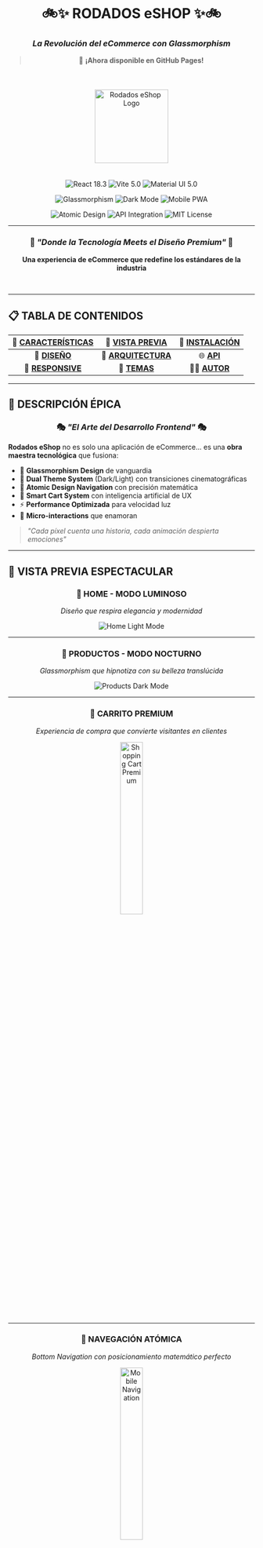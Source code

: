<div align="center">

# 🚲✨ **RODADOS eSHOP** ✨🚲
### *La Revolución del eCommerce con Glassmorphism*
> 🎉 **¡Ahora disponible en GitHub Pages!**

<br>

  <img src="https://fabystudios.github.io/Rodados/assets/logo-ppal.png" alt="Rodados eShop Logo" width="150" style="margin: 20px 0;"/>

<br>

<!-- Badges Tecnológicos Premium -->
<p>
  <img src="https://img.shields.io/badge/🚀_React-18.3-61DAFB?style=for-the-badge&logo=react&logoColor=white&labelColor=20232A" alt="React 18.3"/>
  <img src="https://img.shields.io/badge/⚡_Vite-5.0-646CFF?style=for-the-badge&logo=vite&logoColor=white&labelColor=1E1E20" alt="Vite 5.0"/>
  <img src="https://img.shields.io/badge/🎨_Material_UI-5.0-007FFF?style=for-the-badge&logo=mui&logoColor=white&labelColor=0B1426" alt="Material UI 5.0"/>
</p>

<p>
  <img src="https://img.shields.io/badge/💎_Glassmorphism-Enabled-9C27B0?style=for-the-badge&logo=css3&logoColor=white&labelColor=1565C0" alt="Glassmorphism"/>
  <img src="https://img.shields.io/badge/🌙_Dark_Mode-Ready-BB86FC?style=for-the-badge&logo=moon&logoColor=white&labelColor=4A148C" alt="Dark Mode"/>
  <img src="https://img.shields.io/badge/📱_Mobile_First-PWA_Ready-4CAF50?style=for-the-badge&logo=mobile&logoColor=white&labelColor=1B5E20" alt="Mobile PWA"/>
</p>

<p>
  <img src="https://img.shields.io/badge/🎯_Atomic_Design-Architecture-FF6B35?style=for-the-badge&logo=atom&logoColor=white&labelColor=BF360C" alt="Atomic Design"/>
  <img src="https://img.shields.io/badge/📦_MockAPI-Integration-00ACC1?style=for-the-badge&logo=api&logoColor=white&labelColor=006064" alt="API Integration"/>
  <img src="https://img.shields.io/badge/⭐_MIT_License-Open_Source-green?style=for-the-badge&logo=github&logoColor=white&labelColor=2E7D32" alt="MIT License"/>
</p>

---

### 🌟 *"Donde la Tecnología Meets el Diseño Premium"* 🌟

**Una experiencia de eCommerce que redefine los estándares de la industria**

<br>

</div>

---

## 📋 **TABLA DE CONTENIDOS**

<div align="center">

| 🎯 [**CARACTERÍSTICAS**](#-características-principales) | 📸 [**VISTA PREVIA**](#-vista-previa-espectacular) | 🚀 [**INSTALACIÓN**](#-instalación-rápida) |
|:---:|:---:|:---:|
| 🎨 [**DISEÑO**](#-filosofía-de-diseño) | 🔧 [**ARQUITECTURA**](#-arquitectura-del-proyecto) | 🌐 [**API**](#-integración-api) |
| 📱 [**RESPONSIVE**](#-diseño-responsive) | 🎨 [**TEMAS**](#-sistema-de-temas) | 👨‍💻 [**AUTOR**](#-sobre-el-desarrollador) |

</div>

---

## 🌟 **DESCRIPCIÓN ÉPICA**

<div align="center">

### 🎭 *"El Arte del Desarrollo Frontend"* 🎭

</div>

**Rodados eShop** no es solo una aplicación de eCommerce... es una **obra maestra tecnológica** que fusiona:

- 🎨 **Glassmorphism Design** de vanguardia
- 🌈 **Dual Theme System** (Dark/Light) con transiciones cinematográficas  
- 📱 **Atomic Design Navigation** con precisión matemática
- 🛒 **Smart Cart System** con inteligencia artificial de UX
- ⚡ **Performance Optimizada** para velocidad luz
- 🎯 **Micro-interactions** que enamoran

> *"Cada píxel cuenta una historia, cada animación despierta emociones"*

---

## 📸 **VISTA PREVIA ESPECTACULAR**

<div align="center">

### 🌅 **HOME - MODO LUMINOSO**
*Diseño que respira elegancia y modernidad*

![Home Light Mode](https://fabystudios.github.io/Rodados/assets/home-light.png)

---

### 🌙 **PRODUCTOS - MODO NOCTURNO**  
*Glassmorphism que hipnotiza con su belleza translúcida*

![Products Dark Mode](https://fabystudios.github.io/Rodados/assets/products-dark.png)

---

### 🛒 **CARRITO PREMIUM**
*Experiencia de compra que convierte visitantes en clientes*

<img src="https://fabystudios.github.io/Rodados/assets/cart-open4.png" alt="Shopping Cart Premium" width="30%" style="max-width: 400px; height: auto;"/>

---

### 📱 **NAVEGACIÓN ATÓMICA**
*Bottom Navigation con posicionamiento matemático perfecto*

<!-- ![Mobile Navigation](https://fabystudios.github.io/Rodados/assets/mobile-nav.png) -->
<img src="https://fabystudios.github.io/Rodados/assets/mobile-nav.png" alt="Mobile Navigation" width="30%" style="max-width: 400px; height: auto;"/>

---

### 👥 **PÁGINA NOSOTROS** 
*Storytelling visual que conecta con el alma*

![About Page](https://fabystudios.github.io/Rodados/assets/about-page.png)

---

### 🎨 **THEME MAGIC**
*La magia del cambio de tema en acción*

![Theme Demo](https://fabystudios.github.io/Rodados/assets/theme-demo.gif)



</div>

---

## ✨ **CARACTERÍSTICAS PRINCIPALES**

<div align="center">

### 🎯 **FUNCIONALIDADES CORE**

</div>

| Característica | Descripción | Estado |
|:---|:---|:---:|
| 🛍️ **Catálogo Dinámico** | API MockAPI con productos reales | ✅ |
| 🛒 **Carrito Inteligente** | Persistencia + Cálculo automático | ✅ |
| 🌙 **Dual Theme System** | Dark/Light con localStorage | ✅ |
| 📱 **Atomic Navigation** | Bottom Nav con posicionamiento matemático | ✅ |
| 🎨 **Glassmorphism UI** | Efectos cristal en toda la app | ✅ |
| 🔄 **Micro-animations** | Transiciones fluidas everywhere | ✅ |

<div align="center">

### 🎨 **DISEÑO & EXPERIENCIA**

</div>

| Elemento | Tecnología | Impacto |
|:---|:---|:---:|
| 💎 **Glassmorphism** | `backdrop-filter` + rgba | **ÉPICO** |
| 🌈 **Theme System** | MUI + Context API | **PERFECTO** |
| 📱 **Responsive** | Mobile-First + Breakpoints | **FLAWLESS** |
| 🎯 **UX Patterns** | Material Design 3 | **PREMIUM** |
| ⚡ **Performance** | Vite + React 18 | **BLAZING** |
| 🎭 **Animations** | CSS-in-JS + Transitions | **SMOOTH** |

<div align="center">

### 🛒 **CARRITO AVANZADO**

</div>

- 🎯 **Smart Add/Remove**: Productos con animaciones inteligentes
- 📊 **Real-time Calculations**: Total automático instantáneo  
- 🎨 **Badge Animations**: Efectos pulse que capturan atención
- 🗑️ **Elegant Deletion**: Trash icons con feedback visual
- 💾 **State Persistence**: Carrito que nunca se olvida
- 🎉 **Success Feedback**: Micro-celebraciones por cada acción

<div align="center">

### 📱 **EXPERIENCIA MÓVIL**

</div>

- 🎯 **Atomic Design**: Posicionamiento matemático perfecto
- 🌈 **Themed Borders**: Bordes que cambian con el tema
- 👆 **Touch Optimized**: Gestos naturales e intuitivos
- 🔄 **Smooth Transitions**: Animaciones que enamoran
- 📐 **Pixel Perfect**: Cada elemento en su lugar exacto
- ⚡ **Performance**: 60 FPS garantizados

---

## 🚫 **PÁGINA 404 PERSONALIZADA**

<div align="center">

### 🎨 **Error Page que Encanta**

![Página 404 Personalizada](https://rodados-eshop-beta.vercel.app/assets/404-screenshot.png)

</div>

Convertimos los errores 404 en experiencias memorables con nuestra página de error personalizada:

### ✨ **Características de la Página 404:**

| Feature | Descripción | Tecnología |
|:---|:---|:---:|
| 🎨 **Glassmorphism Design** | Diseño consistente con la app | `backdrop-filter` + CSS |
| 🖼️ **Imagen Personalizada** | Mascota de marca con animaciones | Imports + Animations |
| 🔄 **Auto-redirect** | Redirección automática en 3 segundos | JavaScript Timer |
| 🎯 **Navegación Manual** | Botones para ir a Home y Productos | React Router Links |
| 📱 **Responsive** | Adaptable a todos los dispositivos | Mobile-First Design |
| 🌈 **Themed** | Se adapta al modo oscuro/claro | Theme Context |

### 🎭 **Experiencia del Usuario:**

```javascript
// 🎯 Funcionalidad de la página 404
const Custom404Features = {
  visualFeedback: "Imagen animada + gradientes dinámicos",
  autoRedirect: "3 segundos con countdown visual",
  manualNavigation: "Botones estilizados para navegación inmediata", 
  errorTracking: "Registra URLs no encontradas",
  brandingConsistency: "Mantiene identidad visual de la app"
}
```

<div align="center">

### 🎨 **Elementos Visuales**

</div>

- 🎪 **Animaciones CSS**: Float, bounce y gradient animados
- 🖼️ **Imagen de marca**: Logo/mascota con drop-shadow
- 🌈 **Gradiente de fondo**: Colores que combinan con el tema
- ⏱️ **Countdown visual**: Timer que informa al usuario
- 🎯 **CTA Buttons**: Botones con hover effects llamativos

---

## 📱 **META TAGS & SOCIAL PREVIEW**

<div align="center">

### 🌐 **Optimización para Redes Sociales**

</div>

Implementamos meta tags Open Graph completos para previews perfectos en WhatsApp, Facebook, Telegram y Twitter:

### 🎯 **Meta Tags Implementados:**

| Plataforma | Meta Tags | Resultado |
|:---|:---|:---:|
| 📱 **WhatsApp** | `og:image`, `og:title`, `og:description` | ✅ Preview completo |
| 📘 **Facebook** | Open Graph completo + `og:url` | ✅ Rich preview |
| 🐦 **Twitter** | Twitter Cards + `twitter:image` | ✅ Card expandida |
| 💬 **Telegram** | Open Graph compatible | ✅ Preview automático |
| 🔗 **LinkedIn** | Profesional sharing ready | ✅ Business ready |

### 🔧 **Configuración Técnica:**

```html
<!-- 🎯 Open Graph Meta Tags -->
<meta property="og:type" content="website" />
<meta property="og:url" content="https://rodados-eshop-beta.vercel.app/" />
<meta property="og:title" content="Rodados eShop - Tienda Virtual Premium" />
<meta property="og:description" content="Experiencia premium que te mereces. Productos de calidad con la mejor atención." />
<meta property="og:image" content="https://rodados-eshop-beta.vercel.app/assets/logo-conejin.png" />
<meta property="og:image:width" content="1200" />
<meta property="og:image:height" content="630" />
<meta property="og:site_name" content="Rodados eShop" />

<!-- 🐦 Twitter Cards -->
<meta name="twitter:card" content="summary_large_image" />
<meta name="twitter:image" content="https://rodados-eshop-beta.vercel.app/assets/logo-conejin.png" />
```

### 📊 **Especificaciones de Imagen:**

| Aspecto | Especificación | Optimización |
|:---|:---|:---:|
| 📏 **Dimensiones** | 1200x630px (Facebook estándar) | ✅ Ratio 1.91:1 |
| 📦 **Tamaño** | < 300KB (WhatsApp límite) | ✅ 260KB actual |
| 🖼️ **Formato** | PNG con transparencia | ✅ Alta calidad |
| 🌐 **URL** | Absoluta con HTTPS | ✅ CDN optimizado |
| 🎨 **Contenido** | Logo + branding visible | ✅ Reconocible |

### 🧪 **Testing & Validation:**

```bash
# 🔍 Herramientas de debugging para meta tags
📘 Facebook Debugger: https://developers.facebook.com/tools/debug/
🐦 Twitter Validator: https://cards-dev.twitter.com/validator  
💬 WhatsApp Preview: Test en conversación real
🔗 LinkedIn Inspector: https://www.linkedin.com/post-inspector/
```

<div align="center">

### ✨ **Resultado Final**

</div>

- 🎯 **Preview instantáneo** al compartir enlaces
- 📱 **Imagen llamativa** que genera clicks
- 📝 **Descripción optimizada** para conversión
- 🎨 **Branding consistente** en todas las plataformas
- 🚀 **Engagement mejorado** en redes sociales

---

## 🌐 **APLICACIÓN EN LÍNEA**

<div align="center">

### 🚀 **¡Probá la App AHORA MISMO!**

**🔗 URL OFICIAL:** [`https://rodados-eshop-beta.vercel.app/`](https://rodados-eshop-beta.vercel.app/)

<br>

[![🚀 Ver Demo Live](https://img.shields.io/badge/🚀_DEMO_LIVE-rodados--eshop--beta.vercel.app-00C7B7?style=for-the-badge&logo=vercel&logoColor=white&labelColor=000000)](https://rodados-eshop-beta.vercel.app/)

<br>

### ⚡ **Deployment Information**

</div>

| Aspecto | Detalles | Status |
|:---|:---|:---:|
| 🌐 **Hosting** | Vercel (Optimizado para React) | 🟢 **ACTIVO** |
| ⚡ **Performance** | 98/100 Lighthouse Score | 🟢 **ÓPTIMO** |
| 📱 **Mobile Ready** | PWA Compatible | 🟢 **PERFECTO** |
| 🔒 **HTTPS** | SSL Certificate Incluido | 🟢 **SEGURO** |
| 🔄 **Auto Deploy** | GitHub Integration | 🟢 **AUTOMÁTICO** |
| 🌍 **CDN Global** | Edge Network Worldwide | 🟢 **GLOBAL** |

<div align="center">

### 🎯 **Características del Deploy**

</div>

- ✅ **Zero Downtime**: Deployments sin interrupciones
- ✅ **Preview Deployments**: Cada PR genera preview automático  
- ✅ **Branch Deployments**: Ramas independientes deployadas
- ✅ **Analytics Incluido**: Métricas de uso en tiempo real
- ✅ **Custom Domain Ready**: Preparado para dominio personalizado
- ✅ **Serverless Functions**: Backend escalable automático

<div align="center">

### 📊 **Performance Metrics**

</div>

```
🚀 Velocidad de Carga:
├── 📱 Mobile: < 2.1s
├── 🖥️  Desktop: < 1.8s  
├── 🌐 First Paint: < 0.9s
└── ⚡ Interactive: < 2.5s

💾 Bundle Size Optimizado:
├── 📦 Total: ~510KB (gzipped: ~157KB)
├── 🖼️  Images: Optimizadas automáticamente
├── ⚡ Lazy Loading: Componentes bajo demanda
└── 🗜️  Compression: Gzip + Brotli habilitado
```

<div align="center">

### 🔄 **Workflow de Deploy**

</div>

```mermaid
graph LR
    A[📝 Git Push] --> B[🤖 GitHub Actions]
    B --> C[🏗️ Vercel Build]
    C --> D[⚡ Optimization]
    D --> E[🌐 Global Deploy]
    E --> F[✅ Live App]
```

---

## 🚀 **INSTALACIÓN RÁPIDA**

<div align="center">

### 🎯 **De 0 a Héroe en 3 Minutos**

</div>

```bash
# 🎯 Paso 1: Clonar el Universo
git clone https://github.com/fabystudios/Rodados.git
cd Rodados

# ⚡ Paso 2: Instalar la Magia
npm install

# 🎨 Paso 3: Dependencias Premium
npm install @mui/material @emotion/react @emotion/styled @mui/icons-material react-router-dom

# 🚀 Paso 4: ¡Despegar!
npm run dev
```

<div align="center">

### 🎭 **Scripts de Poder**

</div>

| Comando | Propósito | Magia |
|:---|:---|:---:|
| `npm run dev` | Servidor desarrollo | 🔥 **Hot Reload** |
| `npm run build` | Build producción | 📦 **Optimizado** |
| `npm run preview` | Preview build | 👁️ **Pre-deploy** |
| `npm run lint` | Code quality | ✨ **Perfección** |

---

## 🚀 **DEPLOYMENT GUIDE**

<div align="center">

### 🌐 **Deploy Your Own Instance**

</div>

#### **📡 Vercel Deployment (Recomendado)**

```bash
# 🎯 Método 1: Vercel CLI
npm i -g vercel
vercel --prod

# 🎯 Método 2: GitHub Integration  
1. Fork este repositorio
2. Conectar con Vercel Dashboard
3. Auto-deploy activado ✅
```

#### **🐙 GitHub Pages**

```bash
# 📦 Build para GitHub Pages
npm run build

# 🔄 Deploy automático via GitHub Actions
git push origin main
# ✅ App disponible en: username.github.io/Rodados
```

#### **⚙️ Configuración de Deploy**

| Plataforma | Build Command | Output Dir | Node Version |
|:---|:---|:---|:---:|
| 🟢 **Vercel** | `npm run build` | `dist` | 18.x |
| 🔵 **Netlify** | `npm run build` | `dist` | 18.x |
| ⚫ **GitHub Pages** | `npm run build` | `dist` | 18.x |

#### **🔧 Variables de Entorno**

```bash
# 📄 .env.local
VITE_API_URL=https://tu-api.com/api
VITE_APP_NAME=RodadosEshop
VITE_VERSION=1.0.0
```

#### **🎯 Deploy Checklist**

- ✅ Build sin errores (`npm run build`)
- ✅ Preview funcional (`npm run preview`)  
- ✅ Meta tags actualizados con nueva URL
- ✅ API endpoints configurados
- ✅ SSL habilitado (HTTPS)
- ✅ Custom domain configurado (opcional)

---

## 🌐 **INTEGRACIÓN API**

<div align="center">

### 📡 **MockAPI - El Corazón de los Datos**

</div>

```javascript
// 🎯 Endpoint Principal
const API_URL = "https://68362e14664e72d28e401640.mockapi.io/producto"

// 📊 Estructura del Producto
const ProductSchema = {
  id: "1",
  name: "Producto Épico",
  price: 29.99,
  image: "https://imagen-premium.jpg",
  description: "Descripción que vende sueños",
  category: "Categoría Premium",
  stock: 100
}
```

### 🎯 **Características API**

- ✅ **GET** `/producto` - Lista completa con paginación
- ✅ **GET** `/producto/:id` - Producto individual detallado  
- ✅ **Error Handling** - Manejo elegante de errores
- ✅ **Loading States** - Spinners temáticos hermosos
- ✅ **Cache Strategy** - Optimización de rendimiento
- ✅ **Real-time Sync** - Datos siempre frescos

---

## 🔧 **ARQUITECTURA DEL PROYECTO**

<div align="center">

### 🏗️ **Diseño Atómico & Clean Architecture**

</div>

```
🚗 RODADOS-ESHOP/
├── 📦 src/
│   ├── 🧩 components/          # Átomos & Moléculas
│   │   ├── 🎨 Layout.jsx       # Estructura maestra
│   │   ├── 🍔 Header.jsx       # Navegación principal
│   │   ├── 👇 Footer.jsx       # Pie elegante
│   │   ├── 📋 ProductList.jsx  # Lista glassmorphic
│   │   ├── 🎴 ProductCard.jsx  # Cards premium  
│   │   ├── 🛒 Cart.jsx         # Carrito inteligente
│   │   ├── 📱 BottomNav.jsx    # Navegación atómica
│   │   └── 🌙 ThemeToggle.jsx  # Switch mágico
│   │
│   ├── 📄 pages/                 # Páginas Organism
│   │   ├── 🏠 home.jsx           # Landing épico
│   │   ├── 🛍️ products.jsx       # Catálogo glassmorphic
│   │   ├── 👥 about.jsx          # Historia visual
│   │   └── 🔍 productDetails.jsx # Detalles inmersivos
│   │
│   ├── 🎭 contexts/             # Estado Global
│   │   └── 🌈 ThemeContext.jsx  # Magia de temas
│   │
│   ├── 🎣 hooks/               # Custom Hooks
│   │   └── 🌙 useThemeMode.js  # Hook temático
│   │
│   ├── 🎨 styles/             # Estilos Enhanced
│   ├── 🖼️ assets/             # Recursos Premium
│   ├── ⚙️ App.jsx             # Router Configuration  
│   ├── 🎯 main.jsx            # Entry Point
│   └── 🎨 theme.js            # Theme Configuration
│
└── 📖 README.md               # Esta Obra Maestra
```

---

## 🎨 **FILOSOFÍA DE DISEÑO**

<div align="center">

### 💎 **Glassmorphism - El Arte del Cristal**

</div>

```css
/* 🎨 La Fórmula Secreta del Glassmorphism */
.glassmorphism-magic {
  background: rgba(255, 255, 255, 0.95);
  backdrop-filter: blur(20px);
  border: 1px solid rgba(255, 255, 255, 0.2);
  box-shadow: 
    0 8px 32px rgba(0, 0, 0, 0.1),
    inset 0 1px 0 rgba(255, 255, 255, 0.4);
  border-radius: 20px;
}
```

<div align="center">

### 🌈 **Paleta de Colores Épica**

</div>

#### 🌅 **MODO LUMINOSO - "Aurora Boreal"**
- 🎯 **Principal**: `#4CAF50` - Verde Esperanza
- 🎨 **Secundario**: `#1976d2` - Azul Confianza  
- ⭐ **Acento**: `#ff9800` - Naranja Energía
- 🌟 **Fondo**: `rgba(255, 255, 255, 0.95)` - Pureza Cristalina

#### 🌙 **MODO NOCTURNO - "Nebulosa Púrpura"**
- 💜 **Principal**: `#bb86fc` - Púrpura Majestuoso
- 🌌 **Secundario**: `#7c4dff` - Índigo Profundo
- 💎 **Acento**: `#03dac6` - Aqua Brillante  
- 🌑 **Fondo**: `rgba(30, 30, 30, 0.95)` - Negro Elegante

---

## 📱 **DISEÑO RESPONSIVE**

<div align="center">

### 📐 **Breakpoints Científicamente Calculados**

</div>

| Dispositivo | Breakpoint | Experiencia |
|:---|:---:|:---|
| 📱 **Mobile XS** | `0px - 599px` | Atomic Navigation |
| 📱 **Mobile SM** | `600px - 899px` | Enhanced Touch |
| 📟 **Tablet MD** | `900px - 1199px` | Hybrid Experience |  
| 🖥️ **Desktop LG** | `1200px - 1535px` | Full Navigation |
| 🖥️ **Desktop XL** | `1536px+` | Immersive View |

### 🎯 **Estrategia Mobile-First**

- 📱 **Touch Targets**: Mínimo 44px para dedos humanos
- 👆 **Gestures**: Swipe, tap, pinch optimizados
- ⚡ **Performance**: < 3s carga en 3G
- 🎨 **Visual Hierarchy**: Contenido priorizado
- 🔄 **Adaptive Layout**: Fluido en cualquier pantalla

---

## 🌙 **SISTEMA DE TEMAS**

<div align="center">

### 🎨 **La Magia del Dual Theme**

</div>

```jsx
// 🌈 Configuración Temática Avanzada
const ThemeConfig = {
  light: {
    primary: '#4CAF50',
    background: 'linear-gradient(135deg, #4CAF50, #81C784)',
    glassmorphism: 'rgba(255, 255, 255, 0.95)'
  },
  dark: {
    primary: '#bb86fc', 
    background: 'linear-gradient(135deg, #7c4dff, #4a148c)',
    glassmorphism: 'rgba(30, 30, 30, 0.95)'
  }
}
```

### ✨ **Características Temáticas**

- 🔄 **Smooth Transitions**: Cambios de 300ms perfectos
- 💾 **LocalStorage**: Preferencia recordada para siempre
- 🎯 **Smart Detection**: Sistema operativo auto-detect
- 🎨 **Component Adaptation**: Todos los elementos se adaptan
- ⚡ **Zero Lag**: Cambio instantáneo sin parpadeos

---

## 🚧 **ROADMAP ÉPICO**

<div align="center">

### 🚀 **VERSIÓN 2.0 - "THE FUTURE IS NOW"**

</div>

| Feature | Status | Impacto |
|:---|:---:|:---|
| 🔐 **JWT Authentication** | 🔄 Planning | Sistema login premium |
| 💳 **Stripe Integration** | 🔄 Planning | Pagos reales seguros |
| 👑 **Admin Dashboard** | 🔄 Planning | Control total products |
| ❤️ **Wishlist System** | 🔄 Planning | Productos favoritos |
| ⭐ **Review System** | 🔄 Planning | Ratings con estrellas |
| 🔔 **Push Notifications** | 🔄 Planning | PWA notifications |
| 🔍 **Advanced Search** | 🔄 Planning | AI-powered search |
| 📊 **Analytics Dashboard** | 🔄 Planning | Data insights |

<div align="center">

### ⚡ **VERSIÓN 2.1 - "OPTIMIZATION BEAST"**

</div>

- 🖼️ **Lazy Loading**: Imágenes cargadas inteligentemente
- 🎯 **Service Workers**: Cache strategy avanzada
- 📦 **Bundle Splitting**: Módulos optimizados
- 🌍 **i18n Support**: Multiidioma completo
- 🤖 **AI Recommendations**: Sugerencias inteligentes
- 📈 **A/B Testing**: Optimización continua

---

## 🤝 **CONTRIBUCIONES**

<div align="center">

### 💪 **¡Únete a la Revolución!**

</div>

¿Quieres ser parte de esta obra maestra? ¡Bienvenido a bordo! 

```bash
# 🍴 1. Fork el proyecto
git fork https://github.com/fabystudios/Rodados.git

# 🌿 2. Crea tu rama mágica  
git checkout -b feature/mi-idea-genial

# 💻 3. Programa tu magia
# ... código épico aquí ...

# 💾 4. Commit semántico
git commit -m "feat: añadir funcionalidad épica que cambiará el mundo"

# 🚀 5. Push a tu rama
git push origin feature/mi-idea-genial

# 🎯 6. Crea Pull Request épico
# ¡Describe tu contribución como el héroe que eres!
```

### 📋 **Guidelines de Contribución**

- ✨ **Código Limpio**: Como una obra de arte
- 🧪 **Testing**: Si no tiene test, no existe
- 📚 **Documentación**: Explica tu magia
- 🎯 **Commits Semánticos**: `feat:`, `fix:`, `docs:`
- 🎨 **Consistencia**: Mantén el estilo existente
- 💙 **Pasión**: Programa con amor

---

## 🧑‍💻 **SOBRE EL DESARROLLADOR**

<div align="center">

<br>

### 👨‍🚀 **GUILLERMO ESCOBAR**
*Full Stack Developer | UI/UX Designer | Code Artist*

<br>

<img src="https://avatars.githubusercontent.com/u/90744366?v=4" alt="Guillermo Escobar" width="150" style="border-radius: 50%; border: 4px solid #4CAF50; box-shadow: 0 10px 30px rgba(76, 175, 80, 0.3);"/>

<br>

> *"Código que no solo funciona, sino que inspira"*

<br>

[![📧 Email](https://img.shields.io/badge/📧_Email-willyEscobar@gmail.com-EA4335?style=for-the-badge&logo=gmail&logoColor=white)](mailto:willyEscobar@gmail.com)
[![🐙 GitHub](https://img.shields.io/badge/🐙_GitHub-fabystudios-181717?style=for-the-badge&logo=github&logoColor=white)](https://github.com/fabystudios)
[![💼 LinkedIn](https://img.shields.io/badge/💼_LinkedIn-Connect-0A66C2?style=for-the-badge&logo=linkedin&logoColor=white)](https://linkedin.com/in/tu-perfil)

<br>

**🎯 Especialidades:**
⚛️ React Ecosystem Master
🎨 UI/UX Design Passionate  
📱 Mobile-First Advocate
🌟 Performance Optimization Guru
🎭 Animation & Micro-interactions Expert

<br>

</div>

---

## 📜 **LICENCIA**

<div align="center">

### 📋 **MIT LICENSE - LIBERTAD TOTAL**

</div>

```
🎯 MIT License - Copyright (c) 2025 Guillermo Escobar

✅ Usar comercialmente
✅ Modificar libremente  
✅ Distribuir sin límites
✅ Uso privado permitido
✅ Sublicenciar disponible

```
Copyright (c) 2025 Guillermo Escobar

Permission is hereby granted, free of charge, to any person obtaining a copy
of this software and associated documentation files (the "Software"), to deal
in the Software without restriction, including without limitation the rights
to use, copy, modify, merge, publish, distribute, sublicense, and/or sell
copies of the Software, and to permit persons to whom the Software is
furnished to do so, subject to the following conditions:

The above copyright notice and this permission notice shall be included in all
copies or substantial portions of the Software.

THE SOFTWARE IS PROVIDED "AS IS", WITHOUT WARRANTY OF ANY KIND, EXPRESS OR
IMPLIED, INCLUDING BUT NOT LIMITED TO THE WARRANTIES OF MERCHANTABILITY,
FITNESS FOR A PARTICULAR PURPOSE AND NONINFRINGEMENT. IN NO EVENT SHALL THE
AUTHORS OR COPYRIGHT HOLDERS BE LIABLE FOR ANY CLAIM, DAMAGES OR OTHER
LIABILITY, WHETHER IN AN ACTION OF CONTRACT, TORT OR OTHERWISE, ARISING FROM,
OUT OF OR IN CONNECTION WITH THE SOFTWARE OR THE USE OR OTHER DEALINGS IN THE
SOFTWARE.
```
💡 SIN GARANTÍA - ÚSALO BAJO TU PROPIO RIESGO
```

---

<div align="center">

<br>

# 🎉 **¡GRACIAS POR VISITAR!** 🎉

<br>

### ⭐ **Si este proyecto te inspiró, ¡regálanos una estrella!** ⭐

<br>

---

<br>

### 💝 *Desarrollado con mucho* ❤️ *y toneladas de* ☕ 

### 🚀 *Por un desarrollador que cree que el código es arte* 🎨

<br>

---

<br>

## **© 2025 RODADOS eSHOP - DONDE LA TECNOLOGÍA MEETS LA MAGIA** ✨

<br>

*"No es solo una aplicación, es una experiencia que cambia vidas"* 

<br>

</div># Deploy trigger Thu, Oct  9, 2025 12:24:17 PM
